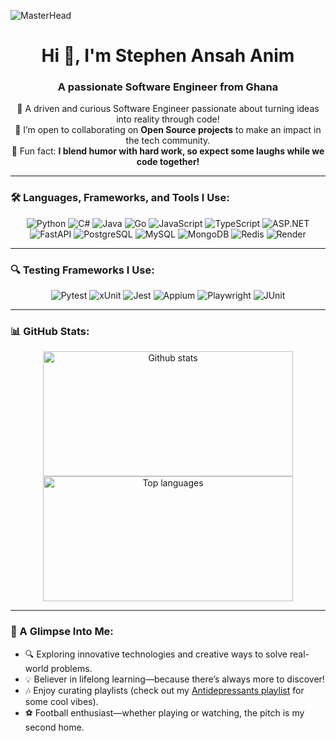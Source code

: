 ![MasterHead](https://previews.123rf.com/images/karpenkoilia/karpenkoilia1806/karpenkoilia180600011/102988806-vector-line-web-concept-for-programming-linear-web-banner-for-coding-.jpg)

<h1 align="center">Hi 👋, I'm Stephen Ansah Anim</h1>
<h3 align="center">A passionate Software Engineer from Ghana</h3>

<p align="center">
  🌟 A driven and curious Software Engineer passionate about turning ideas into reality through code! <br>
  🤝 I’m open to collaborating on <strong>Open Source projects</strong> to make an impact in the tech community.<br>
  🎉 Fun fact: <strong>I blend humor with hard work, so expect some laughs while we code together!</strong>
</p>

---

### 🛠️ Languages, Frameworks, and Tools I Use:
<div align="center">
  <img src="https://img.shields.io/badge/Code-Python-blue?style=for-the-badge&logo=python&logoColor=white" alt="Python"/>
  <img src="https://img.shields.io/badge/Code-C%23-239120?style=for-the-badge&logo=c-sharp&logoColor=white" alt="C#"/>
  <img src="https://img.shields.io/badge/Code-Java-orange?style=for-the-badge&logo=java&logoColor=white" alt="Java"/>
  <img src="https://img.shields.io/badge/Code-Go-blue?style=for-the-badge&logo=go&logoColor=white" alt="Go"/>
  <img src="https://img.shields.io/badge/Code-JavaScript-yellow?style=for-the-badge&logo=javascript&logoColor=black" alt="JavaScript"/>
  <img src="https://img.shields.io/badge/Code-TypeScript-blue?style=for-the-badge&logo=typescript&logoColor=white" alt="TypeScript"/>
  <img src="https://img.shields.io/badge/Framework-ASP.NET-blueviolet?style=for-the-badge&logo=dotnet&logoColor=white" alt="ASP.NET"/>
  <img src="https://img.shields.io/badge/Framework-FastAPI-green?style=for-the-badge&logo=fastapi&logoColor=white" alt="FastAPI"/>
  <img src="https://img.shields.io/badge/Database-PostgreSQL-336791?style=for-the-badge&logo=postgresql&logoColor=white" alt="PostgreSQL"/>
  <img src="https://img.shields.io/badge/Database-MySQL-blue?style=for-the-badge&logo=mysql&logoColor=white" alt="MySQL"/>
  <img src="https://img.shields.io/badge/Database-MongoDB-green?style=for-the-badge&logo=mongodb&logoColor=white" alt="MongoDB"/>
  <img src="https://img.shields.io/badge/Database-Redis-red?style=for-the-badge&logo=redis&logoColor=white" alt="Redis"/>
  <img src="https://img.shields.io/badge/Cloud-Render-blue?style=for-the-badge&logo=render&logoColor=white" alt="Render"/>
</div>

---

### 🔍 Testing Frameworks I Use:
<div align="center">
  <img src="https://img.shields.io/badge/Testing-Pytest-yellowgreen?style=for-the-badge&logo=pytest&logoColor=white" alt="Pytest"/>
  <img src="https://img.shields.io/badge/Testing-xUnit-lightgrey?style=for-the-badge&logo=dotnet&logoColor=black" alt="xUnit"/>
  <img src="https://img.shields.io/badge/Testing-Jest-brightgreen?style=for-the-badge&logo=jest&logoColor=white" alt="Jest"/>
  <img src="https://img.shields.io/badge/Testing-Appium-blueviolet?style=for-the-badge&logo=appium&logoColor=white" alt="Appium"/>
  <img src="https://img.shields.io/badge/Testing-Playwright-darkgreen?style=for-the-badge&logo=playwright&logoColor=white" alt="Playwright"/>
  <img src="https://img.shields.io/badge/Testing-JUnit-red?style=for-the-badge&logo=java&logoColor=white" alt="JUnit"/>
</div>

---

### 📊 GitHub Stats:
<div align="center">
  <img alt="Github stats" src="https://github-readme-stats-git-master-stephen-ansah-anims-projects.vercel.app/api?username=AnimBadger&show_icons=true" width="400" height="200"/>
  <img alt="Top languages" src="https://github-readme-stats-git-master-stephen-ansah-anims-projects.vercel.app/api/top-langs/?username=AnimBadger&layout=compact" width="400" height="200"/>
</div>

---

### 🎯 A Glimpse Into Me:
- 🔍 Exploring innovative technologies and creative ways to solve real-world problems.
- 💡 Believer in lifelong learning—because there’s always more to discover!
- 🎶 Enjoy curating playlists (check out my [Antidepressants playlist](https://open.spotify.com/playlist/22kz5eSKvLmAGiC5YGUauU?si=5OQrg7-XQgqllp9g5HjqRA&pi=e-oVpCvo1HQD-Q) for some cool vibes).
- ⚽ Football enthusiast—whether playing or watching, the pitch is my second home.
